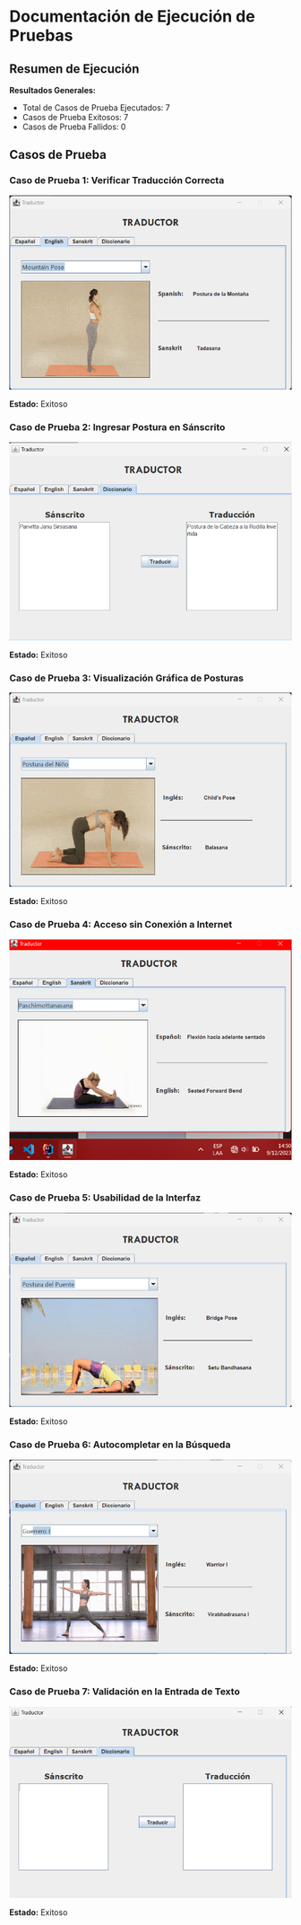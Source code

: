 # Documentación de Ejecución de Pruebas

## Resumen de Ejecución

**Resultados Generales:**
- Total de Casos de Prueba Ejecutados: 7
- Casos de Prueba Exitosos: 7
- Casos de Prueba Fallidos: 0

## Casos de Prueba

### Caso de Prueba 1: Verificar Traducción Correcta
![CasoPrueba1](../images/cp1.png)

**Estado:** Exitoso

### Caso de Prueba 2: Ingresar Postura en Sánscrito
![CasoPrueba2](../images/cp2.png)

**Estado:** Exitoso

### Caso de Prueba 3: Visualización Gráfica de Posturas
![CasoPrueba3](../images/cp3.png)

**Estado:** Exitoso

### Caso de Prueba 4: Acceso sin Conexión a Internet
![CasoPrueba4](../images/cp4.png)

**Estado:** Exitoso

### Caso de Prueba 5: Usabilidad de la Interfaz
![CasoPrueba5](../images/cp5.png)

**Estado:** Exitoso

### Caso de Prueba 6: Autocompletar en la Búsqueda
![CasoPrueba6](../images/cp6.png)

**Estado:** Exitoso

### Caso de Prueba 7: Validación en la Entrada de Texto
![CasoPrueba7](../images/cp7.png)

**Estado:** Exitoso


